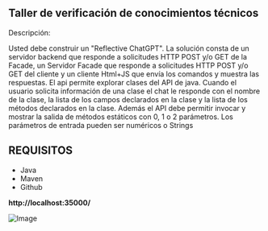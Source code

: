 
## Taller de verificación de conocimientos técnicos ##

Descripción:


Usted debe construir un "Reflective ChatGPT". La solución consta de un servidor backend que responde a solicitudes HTTP POST y/o GET de la Facade, un Servidor Facade que responde a solicitudes HTTP POST y/o GET del cliente  y un cliente Html+JS que envía los comandos y muestra las respuestas. El api permite explorar clases del API de java. Cuando el usuario solicita información de una clase el chat le responde con el nombre de la clase, la lista de los campos declarados en la clase y la lista de los métodos declarados en la clase. Además el API debe permitir invocar y mostrar la salida de métodos estáticos con 0, 1 o 2 parámetros. Los parámetros de entrada pueden ser numéricos o Strings

## REQUISITOS ##

- Java
- Maven
- Github

**http://localhost:35000/**


![Image](https://github.com/user-attachments/assets/7c93acab-7078-494c-b0b5-71905d45e09f)

